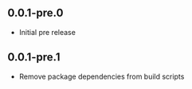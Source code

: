 ## 0.0.1-pre.0

* Initial pre release


## 0.0.1-pre.1

* Remove package dependencies from build scripts
